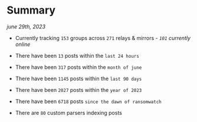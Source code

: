 
# Summary
_june 29th, 2023_

- Currently tracking `153` groups across `271` relays & mirrors - _`101` currently online_

- There have been `13` posts within the `last 24 hours`

- There have been `317` posts within the `month of june`

- There have been `1145` posts within the `last 90 days`

- There have been `2027` posts within the `year of 2023`

- There have been `6718` posts `since the dawn of ransomwatch`

- There are `80` custom parsers indexing posts
